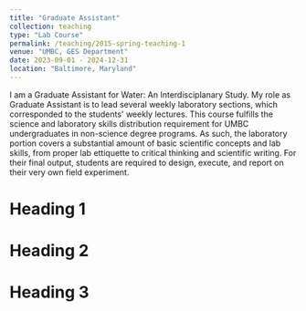 ```yaml
---
title: "Graduate Assistant"
collection: teaching
type: "Lab Course"
permalink: /teaching/2015-spring-teaching-1
venue: "UMBC, GES Department"
date: 2023-09-01 - 2024-12-31
location: "Baltimore, Maryland"
---
```


I am a Graduate Assistant for Water: An Interdisciplanary Study. My role as Graduate Assistant is to lead several weekly laboratory sections, which corresponded to the students' weekly lectures. This course fulfills the science and laboratory skills distribution requirement for UMBC undergraduates in non-science degree programs. As such, the laboratory portion covers a substantial amount of basic scientific concepts and lab skills, from proper lab ettiquette to critical thinking and scientific writing. For their final output, students are required to design, execute, and report on their very own field experiment. 

Heading 1
======

Heading 2
======

Heading 3
======
